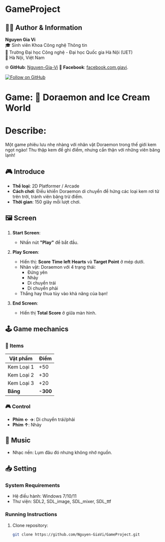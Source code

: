 # GameProject
## 👨‍💻 Author & Information

**Nguyen Gia Vi**  
🎓 Sinh viên Khoa Công nghệ Thông tin  
🏫 Trường Đại học Công nghệ - Đại học Quốc gia Hà Nội (UET)  
📍 Hà Nội, Việt Nam  

🌐 **GitHub**: [Nguyen-Gia-Vi](https://github.com/Nguyen-GiaVi) 
📘 **Facebook**: [facebook.com.giavi](https://www.facebook.com/giavi.nguyen.165).

[![Follow on GitHub](https://img.shields.io/github/followers/Nguyen-GiaVi?label=Follow%20%40Nguyen-GiaVi&style=social)](https://github.com/Nguyen-GiaVi)

# Game: 🍦 Doraemon and Ice Cream World

# Describe:
Một game phiêu lưu nhẹ nhàng với nhân vật Doraemon trong thế giới kem ngọt ngào! Thu thập kem để ghi điểm, nhưng cẩn thận với những viên băng lạnh!

## 🎮 Introduce
- **Thể loại**: 2D Platformer / Arcade  
- **Cách chơi**: Điều khiển Doraemon di chuyển để hứng các loại kem rơi từ trên trời, tránh viên băng trừ điểm.  
- **Thời gian**: 150 giây mỗi lượt chơi.  

## 🖼️ Screen
1. **Start Screen**:  
   - Nhấn nút **"Play"** để bắt đầu.  

2. **Play Screen**:  
   - Hiển thị: **Score**  **Time left**  **Hearts** và **Target Point** ở mép dưới.  
   - Nhân vật: Doraemon với 4 trạng thái:  
     - Đứng yên 
     - Nhảy
     - Di chuyển trái
     - Di chuyển phải
   - Thắng hay thua tùy vào khả năng của bạn!

3. **End Screen**:
   - Hiển thị **Total Score** ở giữa màn hình.  

## 🕹️ Game mechanics
### 🎯 Items
| Vật phẩm       |   Điểm   |
|----------------|----------|
| Kem Loại 1     |   +50    |
| Kem Loại 2     |   +30    |
| Kem Loại 3     |   +20    |
| **Băng**       | **-300** |

### 🎮 Control
- **Phím ← →**: Di chuyển trái/phải  
- **Phím ↑**: Nhảy   

## 🎵 Music
- Nhạc nền: Lụm đâu đó nhưng không nhớ nguồn. 

## 📥 Setting
### System Requirements
- Hệ điều hành: Windows 7/10/11  
- Thư viện: SDL2, SDL_image, SDL_mixer, SDL_ttf  

### Running Instructions
1. Clone repository:  
   ```bash
   git clone https://github.com/Nguyen-GiaVi/GameProject.git
